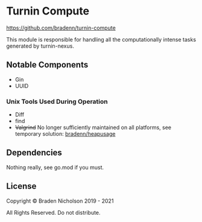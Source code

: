 # Turnin Compute
https://github.com/bradenn/turnin-compute

This module is responsible for handling all the computationally intense tasks generated by turnin-nexus.


## Notable Components

- Gin
- UUID

### Unix Tools Used During Operation
- Diff
- find
- ~~Valgrind~~ No longer sufficiently maintained on all platforms, see temporary solution: [bradenn/heapusage](https://github.com/bradenn/heapusage)

## Dependencies
Nothing really, see go.mod if you must.

## License

Copyright &copy; Braden Nicholson 2019 - 2021

All Rights Reserved. Do not distribute.
